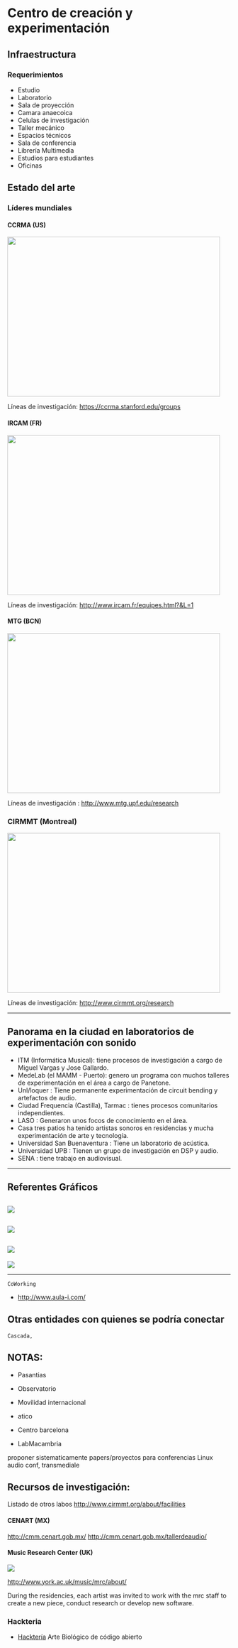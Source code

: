 # Centro de creación y experimentación

## Infraestructura
### Requerimientos
- Estudio
- Laboratorio
- Sala de proyección
- Camara anaecoica
- Celulas de investigación
- Taller mecánico
- Espacios técnicos
- Sala de conferencia
- Librería Multimedia
- Estudios para estudiantes
- Oficinas

## Estado del arte

### Líderes mundiales

####  CCRMA (US)
<img src="https://ccrma.stanford.edu/~dfl/knoll.jpg" height="360" width="480">

Líneas de investigación: https://ccrma.stanford.edu/groups


#### IRCAM (FR)
<img src="http://artparking.org/ru/wp-content/uploads/2013/09/ircam.jpg" height="360" width="480">

Líneas de investigación: http://www.ircam.fr/equipes.html?&L=1 


#### MTG (BCN)
<img src="http://www.upf.edu/bibtic/expo/campus/img/poble9-tanger-facana.jpg" height="360" width="480">

Líneas de investigación : http://www.mtg.upf.edu/research

### CIRMMT (Montreal)
<img src="http://imtl.org/image/big/2011_IMG_7133.jpg" height="360" width="480">

Líneas de investigación: http://www.cirmmt.org/research 


---


## Panorama en la ciudad en laboratorios de experimentación con sonido
- ITM (Informática Musical): tiene procesos de investigación a cargo de Miguel Vargas y Jose Gallardo.
- MedeLab (el MAMM - Puerto): genero un programa con muchos talleres de experimentación en el área a cargo de Panetone.
- Unl/loquer : Tiene permanente experimentación de circuit bending y artefactos de audio.
- Ciudad Frequencia (Castilla), Tarmac : tienes procesos comunitarios independientes.
- LASO : Generaron unos focos de conocimiento en el área.
- Casa tres patios ha tenido artistas sonoros en residencias y mucha  experimentación de arte y tecnología.
- Universidad San Buenaventura : Tiene un laboratorio de acústica.
- Universidad UPB : Tienen un grupo de investigación en DSP y audio.
- SENA : tiene trabajo en audiovisual.

---

## Referentes Gráficos
![](http://www.sonicscoop.com/site/wp-content/uploads/2013/01/insight_postbroadcast.png)
---
![](http://goldenears.net/board/files/attach/images/783981/576/614/001/bcf857b3dd43381c092856cee7bf1883.png)
---
![](http://www.baudline.com/screenshots/bloccaggio.png)
---
![](http://www.medellin.gov.co/irj/go/km/docs/wpccontent/Sites/Portal%20Ciudad%20de%20Medell%C3%ADn/Galer%C3%ADas%20de%20Im%C3%A1genes/Galer%C3%ADas/Imagenes%20Alcaldia/normal/Coliseos%20Unidad%20Atanasio%20Girardot.jpg)

----



`CoWorking`
- http://www.aula-i.com/

## Otras entidades con quienes se podría conectar
`Cascada, ` 



## NOTAS:
* Pasantias
* Observatorio
* Movilidad internacional

* atico
* Centro barcelona
* LabMacambria

proponer sistematicamente papers/proyectos para conferencias Linux audio conf, transmediale

## Recursos de investigación:
Listado de otros labos http://www.cirmmt.org/about/facilities
#### CENART (MX)
http://cmm.cenart.gob.mx/
http://cmm.cenart.gob.mx/tallerdeaudio/

#### Music Research Center (UK)
![](http://www.york.ac.uk/media/workingwiththeuniversity/images/music-research-centre-348px-218x218.jpg)

http://www.york.ac.uk/music/mrc/about/

During the residencies, each artist was invited to work with the mrc staff to create a new piece, conduct research or develop new software.


### Hackteria
- [Hacktería](http://hackteria.org/) Arte Biológico de código abierto

